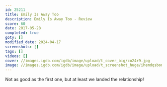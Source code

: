 ```yaml
---
id: 25211
title: Emily Is Away Too
description: Emily Is Away Too - Review
score: 60
date: 2017-05-28
completed: true
goty: []
modified_date: 2024-04-17
screenshots: []
tags: []
videos: []
cover: //images.igdb.com/igdb/image/upload/t_cover_big/co24r9.jpg
image: //images.igdb.com/igdb/image/upload/t_screenshot_huge/ihemdqsbon9kz50xpzkl.jpg
---
```

Not as good as the first one, but at least we landed the relationship!
